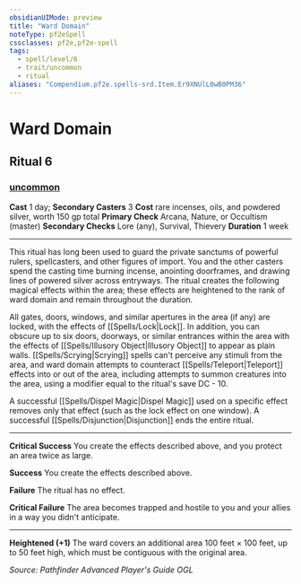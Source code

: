 ```yaml
---
obsidianUIMode: preview
title: "Ward Domain"
noteType: pf2eSpell
cssclasses: pf2e,pf2e-spell
tags:
  - spell/level/6
  - trait/uncommon
  - ritual
aliases: "Compendium.pf2e.spells-srd.Item.Er9XNUlL0wB0PM36" 
---
```

# Ward Domain   
## Ritual 6
### [uncommon](uncommon "Uncommon Rarity Trait")

**Cast** 1 day; **Secondary Casters** 3
**Cost** rare incenses, oils, and powdered silver, worth 150 gp total
**Primary Check** Arcana, Nature, or Occultism (master)
**Secondary Checks** Lore (any), Survival, Thievery
**Duration** 1 week
* * * 
This ritual has long been used to guard the private sanctums of powerful rulers, spellcasters, and other figures of import. You and the other casters spend the casting time burning incense, anointing doorframes, and drawing lines of powered silver across entryways. The ritual creates the following magical effects within the area; these effects are heightened to the rank of ward domain and remain throughout the duration.

All gates, doors, windows, and similar apertures in the area (if any) are locked, with the effects of [[Spells/Lock|Lock]]. In addition, you can obscure up to six doors, doorways, or similar entrances within the area with the effects of [[Spells/Illusory Object|Illusory Object]] to appear as plain walls. [[Spells/Scrying|Scrying]] spells can't perceive any stimuli from the area, and ward domain attempts to counteract [[Spells/Teleport|Teleport]] effects into or out of the area, including attempts to summon creatures into the area, using a modifier equal to the ritual's save DC - 10.

A successful [[Spells/Dispel Magic|Dispel Magic]] used on a specific effect removes only that effect (such as the lock effect on one window). A successful [[Spells/Disjunction|Disjunction]] ends the entire ritual.

* * *

**Critical Success** You create the effects described above, and you protect an area twice as large.

**Success** You create the effects described above.

**Failure** The ritual has no effect.

**Critical Failure** The area becomes trapped and hostile to you and your allies in a way you didn't anticipate.

* * *

**Heightened (+1)** The ward covers an additional area 100 feet × 100 feet, up to 50 feet high, which must be contiguous with the original area.

*Source: Pathfinder Advanced Player's Guide*
*OGL*